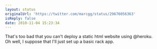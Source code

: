 ```yaml
---
layout: status
originalUrl: 'https://twitter.com/marcgg/status/29676056363'
isReply: false
date: 2010-11-04 15:23:34
---
```


That's too bad that you can't deploy a static html website using @heroku. Oh well, I suppose that I'll just set up a basic rack app.
